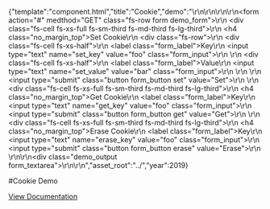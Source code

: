 {"template":"component.html","title":"Cookie","demo":"<!-- START: FIRSTDEMO -->\r\n\r\n<script>\r\n  var $demoForm,\r\n    $demoOutput;\r\n\r\n  Formstone.Ready(function() {\r\n    $demoForm = $(\".demo_form\");\r\n    $demoOutput = $(\".demo_output\");\r\n\r\n    $demoForm.on(\"click.cookie\", \".set\", setCookie)\r\n         .on(\"click.cookie\", \".get\", getCookie)\r\n         .on(\"click.cookie\", \".erase\", eraseCookie);\r\n  });\r\n\r\n  function setCookie(e) {\r\n    killEvent(e);\r\n\r\n    var key   = $demoForm.find(\"[name=set_key]\").val(),\r\n      value = $demoForm.find(\"[name=set_value]\").val();\r\n\r\n    $.cookie(key, value);\r\n\r\n    output(\"Set\", key + \" = \" + value);\r\n  }\r\n\r\n  function getCookie(e) {\r\n    killEvent(e);\r\n\r\n    var key   = $demoForm.find(\"[name=get_key]\").val(),\r\n      value = $.cookie(key);\r\n\r\n    output(\"Get\", key + \" = \" + value);\r\n  }\r\n\r\n  function eraseCookie(e) {\r\n    killEvent(e);\r\n\r\n    var key = $demoForm.find(\"[name=erase_key]\").val();\r\n\r\n    $.cookie(key, null);\r\n\r\n    output(\"Erase\", key);\r\n  }\r\n\r\n  function output(label, value) {\r\n    $demoOutput.prepend('<strong>' + label + ': </strong>' + value + '</span><br>');\r\n  }\r\n\r\n  function killEvent(e) {\r\n    e.preventDefault();\r\n    e.stopPropagation();\r\n  }\r\n</script>\r\n\r\n<form action=\"#\" medthod=\"GET\" class=\"fs-row form demo_form\">\r\n  <div class=\"fs-cell fs-xs-full fs-sm-third fs-md-third fs-lg-third\">\r\n    <h4 class=\"no_margin_top\">Set Cookie</h4>\r\n    <div class=\"fs-row\">\r\n      <div class=\"fs-cell fs-xs-half\">\r\n        <label class=\"form_label\">Key</label>\r\n        <input type=\"text\" name=\"set_key\" value=\"foo\" class=\"form_input\">\r\n      </div>\r\n      <div class=\"fs-cell fs-xs-half\">\r\n        <label class=\"form_label\">Value</label>\r\n        <input type=\"text\" name=\"set_value\" value=\"bar\" class=\"form_input\">\r\n      </div>\r\n    </div>\r\n    <input type=\"submit\" class=\"button form_button set\" value=\"Set\">\r\n  </div>\r\n  <div class=\"fs-cell fs-xs-full fs-sm-third fs-md-third fs-lg-third\">\r\n    <h4 class=\"no_margin_top\">Get Cookie</h4>\r\n    <label class=\"form_label\">Key</label>\r\n    <input type=\"text\" name=\"get_key\" value=\"foo\" class=\"form_input\">\r\n    <input type=\"submit\" class=\"button form_button get\" value=\"Get\">\r\n  </div>\r\n  <div class=\"fs-cell fs-xs-full fs-sm-third fs-md-third fs-lg-third\">\r\n    <h4 class=\"no_margin_top\">Erase Cookie</h4>\r\n    <label class=\"form_label\">Key</label>\r\n    <input type=\"text\" name=\"erase_key\" value=\"foo\" class=\"form_input\">\r\n    <input type=\"submit\" class=\"button form_button erase\" value=\"Erase\">\r\n  </div>\r\n</form>\r\n<div class=\"demo_output form_textarea\"></div>\r\n\r\n<!-- END: FIRSTDEMO -->","asset_root":"../","year":2019}

 #Cookie Demo
<p class="back_link"><a href="https://formstone.it/components/cookie">View Documentation</a></p>